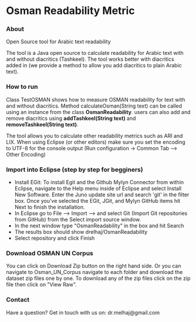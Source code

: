 # Osman Readability Metric

<h3>About</h3>
Open Source tool for Arabic text readability

The tool is a Java open source to calculate readability for Arabic text with and without diacritics (Tashkeel). 
The tool works better with diacritics added in (we provide a method to allow you add diacritics to plain Arabic text).

<h3>How to run</h3>
Class TestOSMAN shows how to measure OSMAN readability for text with and without diacritics.
Method calculateOsman(String text) can be called using an instance from the class <b>OsmanReadability</b>.
users can also add and remove diacritics using <b>addTashkeel(String text)</b> and <b>removeTashkeel(String text)</b>.

The tool allows you to calculate other readability metrics such as ARI and LIX.
When using Eclipse (or other editors) make sure you set the encoding to UTF-8 for the console output (Run configuration -> Common Tab --> Other Encoding)

<h3>Import into Eclipse (step by step for begginers)</h3>
<ul>
<li>Install EGit: To install Egit and the Github Mylyn Connector from within Eclipse, navigate to the Help menu inside of Eclipse and select Install New Software. Enter the Juno update site url and search 'git' in the filter box. Once you've selected the EGit, JGit, and Mylyn GitHub items hit Next to finish the installation.</li>
<li>In Eclipse go to File --> Import --> and select Git (Import Git repositories from GitHub) from the Select import source window.</li>
<li>In the next window type "OsmanReadability" in the box and hit Search</li>
<li>The results box should show drelhaj/OsmanReadability</li>
<li>Select repository and click Finish</li>
</ul>

<h3>Download OSMAN UN Corpus</h3>
You can click on Download Zip button on the right hand side.
Or you can navigate to Osman_UN_Corpus navigate to each folder and download the dataset zip files one by one. To download any of the zip files click on the zip file then click on "View Raw".

<h3>Contact</h3>
Have a question? Get in touch with us on: dr.melhaj@gmail.com
